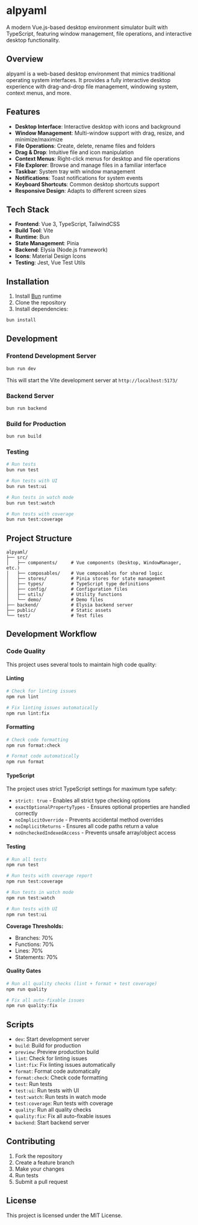 # alpyaml

A modern Vue.js-based desktop environment simulator built with TypeScript, featuring window management, file operations, and interactive desktop functionality.

## Overview

alpyaml is a web-based desktop environment that mimics traditional operating system interfaces. It provides a fully interactive desktop experience with drag-and-drop file management, windowing system, context menus, and more.

## Features

- **Desktop Interface**: Interactive desktop with icons and background
- **Window Management**: Multi-window support with drag, resize, and minimize/maximize
- **File Operations**: Create, delete, rename files and folders
- **Drag & Drop**: Intuitive file and icon manipulation
- **Context Menus**: Right-click menus for desktop and file operations
- **File Explorer**: Browse and manage files in a familiar interface
- **Taskbar**: System tray with window management
- **Notifications**: Toast notifications for system events
- **Keyboard Shortcuts**: Common desktop shortcuts support
- **Responsive Design**: Adapts to different screen sizes

## Tech Stack

- **Frontend**: Vue 3, TypeScript, TailwindCSS
- **Build Tool**: Vite
- **Runtime**: Bun
- **State Management**: Pinia
- **Backend**: Elysia (Node.js framework)
- **Icons**: Material Design Icons
- **Testing**: Jest, Vue Test Utils

## Installation

1. Install [Bun](https://bun.com/) runtime
2. Clone the repository
3. Install dependencies:

```bash
bun install
```

## Development

### Frontend Development Server

```bash
bun run dev
```

This will start the Vite development server at `http://localhost:5173/`

### Backend Server

```bash
bun run backend
```

### Build for Production

```bash
bun run build
```

### Testing

```bash
# Run tests
bun run test

# Run tests with UI
bun run test:ui

# Run tests in watch mode
bun run test:watch

# Run tests with coverage
bun run test:coverage
```

## Project Structure

```
alpyaml/
├── src/
│   ├── components/     # Vue components (Desktop, WindowManager, etc.)
│   ├── composables/    # Vue composables for shared logic
│   ├── stores/         # Pinia stores for state management
│   ├── types/          # TypeScript type definitions
│   ├── config/         # Configuration files
│   ├── utils/          # Utility functions
│   └── demo/           # Demo files
├── backend/            # Elysia backend server
├── public/             # Static assets
└── test/               # Test files
```

## Development Workflow

### Code Quality

This project uses several tools to maintain high code quality:

#### Linting
```bash
# Check for linting issues
npm run lint

# Fix linting issues automatically
npm run lint:fix
```

#### Formatting
```bash
# Check code formatting
npm run format:check

# Format code automatically
npm run format
```

#### TypeScript
The project uses strict TypeScript settings for maximum type safety:
- `strict: true` - Enables all strict type checking options
- `exactOptionalPropertyTypes` - Ensures optional properties are handled correctly
- `noImplicitOverride` - Prevents accidental method overrides
- `noImplicitReturns` - Ensures all code paths return a value
- `noUncheckedIndexedAccess` - Prevents unsafe array/object access

#### Testing
```bash
# Run all tests
npm run test

# Run tests with coverage report
npm run test:coverage

# Run tests in watch mode
npm run test:watch

# Run tests with UI
npm run test:ui
```

**Coverage Thresholds:**
- Branches: 70%
- Functions: 70%
- Lines: 70%
- Statements: 70%

#### Quality Gates
```bash
# Run all quality checks (lint + format + test coverage)
npm run quality

# Fix all auto-fixable issues
npm run quality:fix
```

## Scripts

- `dev`: Start development server
- `build`: Build for production
- `preview`: Preview production build
- `lint`: Check for linting issues
- `lint:fix`: Fix linting issues automatically
- `format`: Format code automatically
- `format:check`: Check code formatting
- `test`: Run tests
- `test:ui`: Run tests with UI
- `test:watch`: Run tests in watch mode
- `test:coverage`: Run tests with coverage
- `quality`: Run all quality checks
- `quality:fix`: Fix all auto-fixable issues
- `backend`: Start backend server

## Contributing

1. Fork the repository
2. Create a feature branch
3. Make your changes
4. Run tests
5. Submit a pull request

## License

This project is licensed under the MIT License.
